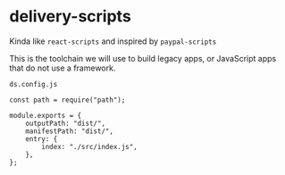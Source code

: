 # delivery-scripts

Kinda like `react-scripts` and inspired by `paypal-scripts`

This is the toolchain we will use to build legacy apps, or JavaScript apps that do not use a framework.

```
ds.config.js

const path = require("path");

module.exports = {
    outputPath: "dist/",
    manifestPath: "dist/",
    entry: {
        index: "./src/index.js",
    },
};

```

